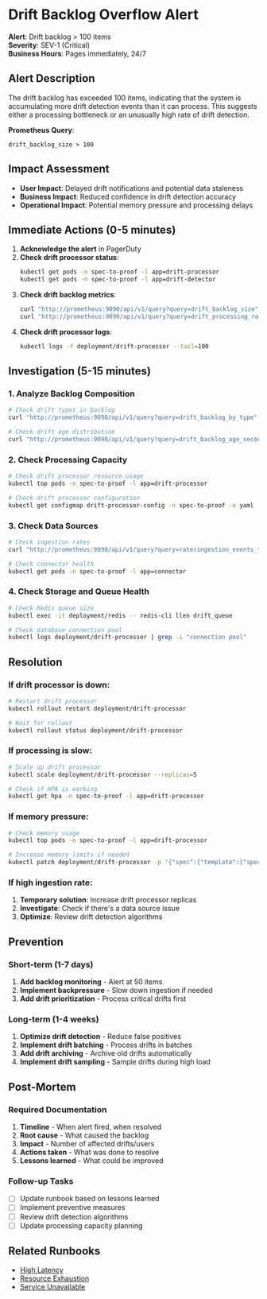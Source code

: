 # Drift Backlog Overflow Alert

**Alert**: Drift backlog > 100 items  
**Severity**: SEV-1 (Critical)  
**Business Hours**: Pages immediately, 24/7

## Alert Description

The drift backlog has exceeded 100 items, indicating that the system is accumulating more drift detection events than it can process. This suggests either a processing bottleneck or an unusually high rate of drift detection.

**Prometheus Query**:
```promql
drift_backlog_size > 100
```

## Impact Assessment

- **User Impact**: Delayed drift notifications and potential data staleness
- **Business Impact**: Reduced confidence in drift detection accuracy
- **Operational Impact**: Potential memory pressure and processing delays

## Immediate Actions (0-5 minutes)

1. **Acknowledge the alert** in PagerDuty
2. **Check drift processor status**:
   ```bash
   kubectl get pods -n spec-to-proof -l app=drift-processor
   kubectl get pods -n spec-to-proof -l app=drift-detector
   ```
3. **Check drift backlog metrics**:
   ```bash
   curl "http://prometheus:9090/api/v1/query?query=drift_backlog_size"
   curl "http://prometheus:9090/api/v1/query?query=drift_processing_rate"
   ```
4. **Check drift processor logs**:
   ```bash
   kubectl logs -f deployment/drift-processor --tail=100
   ```

## Investigation (5-15 minutes)

### 1. Analyze Backlog Composition
```bash
# Check drift types in backlog
curl "http://prometheus:9090/api/v1/query?query=drift_backlog_by_type"

# Check drift age distribution
curl "http://prometheus:9090/api/v1/query?query=drift_backlog_age_seconds"
```

### 2. Check Processing Capacity
```bash
# Check drift processor resource usage
kubectl top pods -n spec-to-proof -l app=drift-processor

# Check drift processor configuration
kubectl get configmap drift-processor-config -n spec-to-proof -o yaml
```

### 3. Check Data Sources
```bash
# Check ingestion rates
curl "http://prometheus:9090/api/v1/query?query=rate(ingestion_events_total[5m])"

# Check connector health
kubectl get pods -n spec-to-proof -l app=connector
```

### 4. Check Storage and Queue Health
```bash
# Check Redis queue size
kubectl exec -it deployment/redis -- redis-cli llen drift_queue

# Check database connection pool
kubectl logs deployment/drift-processor | grep -i "connection pool"
```

## Resolution

### If drift processor is down:
```bash
# Restart drift processor
kubectl rollout restart deployment/drift-processor

# Wait for rollout
kubectl rollout status deployment/drift-processor
```

### If processing is slow:
```bash
# Scale up drift processor
kubectl scale deployment/drift-processor --replicas=5

# Check if HPA is working
kubectl get hpa -n spec-to-proof -l app=drift-processor
```

### If memory pressure:
```bash
# Check memory usage
kubectl top pods -n spec-to-proof -l app=drift-processor

# Increase memory limits if needed
kubectl patch deployment/drift-processor -p '{"spec":{"template":{"spec":{"containers":[{"name":"drift-processor","resources":{"limits":{"memory":"2Gi"}}}]}}}}'
```

### If high ingestion rate:
1. **Temporary solution**: Increase drift processor replicas
2. **Investigate**: Check if there's a data source issue
3. **Optimize**: Review drift detection algorithms

## Prevention

### Short-term (1-7 days)
1. **Add backlog monitoring** - Alert at 50 items
2. **Implement backpressure** - Slow down ingestion if needed
3. **Add drift prioritization** - Process critical drifts first

### Long-term (1-4 weeks)
1. **Optimize drift detection** - Reduce false positives
2. **Implement drift batching** - Process drifts in batches
3. **Add drift archiving** - Archive old drifts automatically
4. **Implement drift sampling** - Sample drifts during high load

## Post-Mortem

### Required Documentation
1. **Timeline** - When alert fired, when resolved
2. **Root cause** - What caused the backlog
3. **Impact** - Number of affected drifts/users
4. **Actions taken** - What was done to resolve
5. **Lessons learned** - What could be improved

### Follow-up Tasks
- [ ] Update runbook based on lessons learned
- [ ] Implement preventive measures
- [ ] Review drift detection algorithms
- [ ] Update processing capacity planning

## Related Runbooks
- [High Latency](./high-latency.md)
- [Resource Exhaustion](./resource-exhaustion.md)
- [Service Unavailable](./service-unavailable.md) 